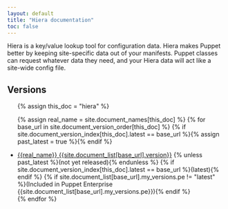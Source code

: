 ```yaml
---
layout: default
title: "Hiera documentation"
toc: false
---
```


Hiera is a key/value lookup tool for configuration data. Hiera makes Puppet better by keeping site-specific data out of your manifests. Puppet classes can request whatever data they need, and your Hiera data will act like a site-wide config file.

## Versions

<ul>
{% assign this_doc = "hiera" %}

{% assign real_name = site.document_names[this_doc] %}
{% for base_url in site.document_version_order[this_doc] %}
{% if site.document_version_index[this_doc].latest == base_url %}{% assign past_latest = true %}{% endif %}
<li>
<a href="{{base_url}}">{{real_name}} {{site.document_list[base_url].version}}</a>
{% unless past_latest %}(not yet released){% endunless %}
{% if site.document_version_index[this_doc].latest == base_url %}(latest){% endif %}
{% if site.document_list[base_url].my_versions.pe != "latest" %}(Included in Puppet Enterprise {{site.document_list[base_url].my_versions.pe}}){% endif %}
</li>
{% endfor %}
</ul>
